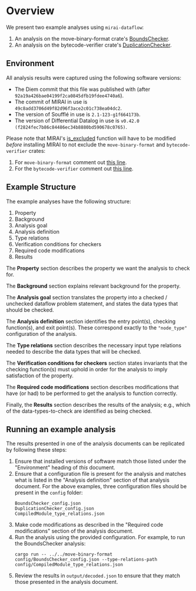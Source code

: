 # Overview

We present two example analyses using `mirai-dataflow`:
1. An analysis on the move-binary-format crate's [BoundsChecker](./BoundsChecker.md).
2. An analysis on the bytecode-verifier crate's [DuplicationChecker](./DuplicationChecker.md).

## Environment

All analysis results were captured using the following software versions:
- The Diem commit that this file was published with (after `92a19a426bae04199f2ca0845dfb19fdee4740a6`).
- The commit of MIRAI in use is `49c8add3706d49f82d96f3ace2c01c738ea04dc2`.
- The version of Soufflé in use is `2.1-123-g1f664173b`.
- The version of Differential Datalog in use is `v0.42.0 (f2824fec7b86c84486ec34b8880bd590678c0765)`.

Please note that MIRAI's [is_excluded](https://github.com/facebookexperimental/MIRAI/blob/49c8add3706d49f82d96f3ace2c01c738ea04dc2/checker/src/callbacks.rs#L145) function will have to be modified _before_ installing MIRAI to not exclude the `move-binary-format` and `bytecode-verifier` crates:
1. For `move-binary-format` comment out [this line](https://github.com/facebookexperimental/MIRAI/blob/49c8add3706d49f82d96f3ace2c01c738ea04dc2/checker/src/callbacks.rs#L215).
2. For the `bytecode-verifier` comment out [this line](https://github.com/facebookexperimental/MIRAI/blob/49c8add3706d49f82d96f3ace2c01c738ea04dc2/checker/src/callbacks.rs#L149).

## Example Structure

The example analyses have the following structure:
1. Property
2. Background
3. Analysis goal
4. Analysis definition
5. Type relations
6. Verification conditions for checkers
7. Required code modifications
8. Results

The **Property** section describes the property we want the analysis to check for.

The **Background** section explains relevant background for the property.

The **Analysis goal** section translates the property into a checked / unchecked dataflow problem statement, and states the data types that should be checked.

The **Analysis definition** section identifies the entry point(s), checking function(s), and exit point(s). These correspond exactly to the `"node_type"` configuration of the analysis.

The **Type relations** section describes the necessary input type relations needed to describe the data types that will be checked.

The **Verification conditions for checkers** section states invariants that the checking function(s) must uphold in order for the analysis to imply satisfaction of the property.

The **Required code modifications** section describes modifications that have (or had) to be performed to get the analysis to function correctly.

Finally, the **Results** section describes the results of the analysis; e.g., which of the data-types-to-check are identified as being checked.

## Running an example analysis

The results presented in one of the analysis documents can be replicated by following these steps:
1. Ensure that installed versions of software match those listed under the "Environment" heading of _this_ document.
2. Ensure that a configuration file is present for the analysis and matches what is listed in the "Analysis definition" section of that analysis document. For the above examples, three configuration files should be present in the `config` folder:
    ```
    BoundsChecker_config.json
    DuplicationChecker_config.json
    CompiledModule_type_relations.json
    ```
3. Make code modifications as described in the "Required code modifications" section of the analysis document.
4. Run the analysis using the provided configuration. For example, to run the BoundsChecker analysis:
    ```
    cargo run -- ../../move-binary-format config/BoundsChecker_config.json --type-relations-path config/CompiledModule_type_relations.json
    ```
5. Review the results in `output/decoded.json` to ensure that they match those presented in the analysis document.
